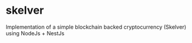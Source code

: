 # skelver
Implementation of a simple blockchain backed cryptocurrency (Skelver) using NodeJs + NestJs
